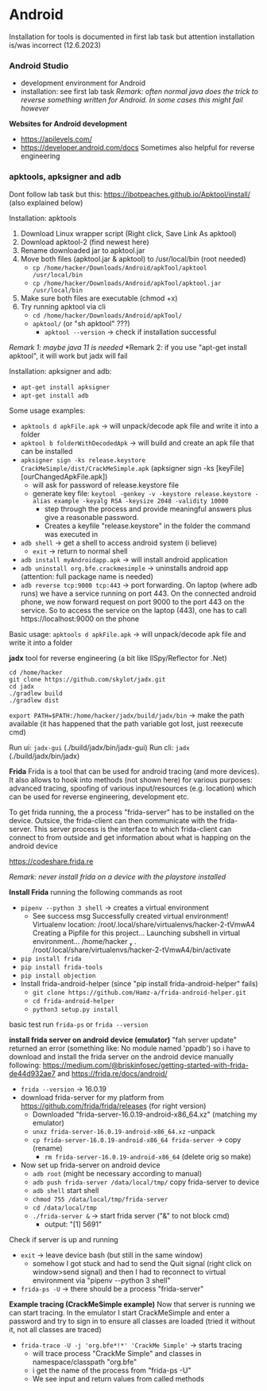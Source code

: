 
# Android
Installation for tools is documented in first lab task but attention installation is/was incorrect (12.6.2023)


### Android Studio
- development environment for Android
- installation: see first lab task
*Remark: often normal java does the trick to reverse something written for Android. In some cases this might fail however*

**Websites for Android development**
- https://apilevels.com/
- https://developer.android.com/docs
Sometimes also helpful for reverse engineering


### apktools, apksigner and adb
Dont follow lab task but this: https://ibotpeaches.github.io/Apktool/install/ (also explained below)

Installation: apktools
1. Download Linux wrapper script (Right click, Save Link As apktool)
2. Download apktool-2 (find newest here)
3. Rename downloaded jar to apktool.jar
4. Move both files (apktool.jar & apktool) to /usr/local/bin (root needed)
    - `cp /home/hacker/Downloads/Android/apkTool/apktool /usr/local/bin`
    - `cp /home/hacker/Downloads/Android/apkTool/apktool.jar /usr/local/bin`
5. Make sure both files are executable (chmod +x)
6. Try running apktool via cli
    - `cd /home/hacker/Downloads/Android/apkTool/`
    - `apktool/`  (or "sh apktool" ???)
        - `apktool --version` -> check if installation successful

*Remark 1: maybe java 11 is needed*
*Remark 2: if you use "apt-get install apktool", it will work but jadx will fail 


Installation: apksigner and adb: 
- `apt-get install apksigner`
- `apt-get install adb`

Some usage examples: 
- `apktools d apkFile.apk` -> will unpack/decode apk file and write it into a folder
- `apktool b folderWithDecodedApk` -> will build and create an apk file that can be installed
- `apksigner sign -ks release.keystore CrackMeSimple/dist/CrackMeSimple.apk`  (apksigner sign -ks [keyFile] [ourChangedApkFile.apk])
    - will ask for password of release.keystore file
    - generate key file: `keytool -genkey -v -keystore release.keystore -alias example -keyalg RSA -keysize 2048 -validity 10000`
        - step through the process and provide meaningful answers plus give a reasonable password. 
        - Creates a keyfile "release.keystore" in the folder the command was executed in
- `adb shell` ->  get a shell to access android system (i believe)
    - `exit` -> return to normal shell
- `adb install myAndroidapp.apk` -> will install android application
- `adb uninstall org.bfe.crackmesimple` -> uninstalls android app (attention: full package name is needed)
- `adb reverse tcp:9000 tcp:443` -> port forwarding. On laptop (where adb runs) we have a service running on port 443. On the connected android phone, we now forward request on port 9000 to the port 443 on the service. So to access the service on the laptop (443), one has to call https://localhost:9000 on the phone


Basic usage: `apktools d apkFile.apk` -> will unpack/decode apk file and write it into a folder




**jadx**
tool for reverse engineering (a bit like IlSpy/Reflector for .Net)

```
cd /home/hacker
git clone https://github.com/skylot/jadx.git
cd jadx
./gradlew build
./gradlew dist
```
`export PATH=$PATH:/home/hacker/jadx/build/jadx/bin` -> make the path available (it has happened that the path variable got lost, just reexecute cmd)

Run ui: `jadx-gui`  (./build/jadx/bin/jadx-gui)
Run cli: `jadx`  (./build/jadx/bin/jadx)

**Frida** 
Frida is a tool that can be used for android tracing (and more devices). It also allows to hook into methods (not shown here) for various purposes: advanced tracing, spoofing of various input/resources (e.g. location) which can be used for reverse engineering, development etc.

To get frida running, the a process "frida-server" has to be installed on the device. Outsice, the frida-client can then communicate with the frida-server. This server process is the interface to which frida-client can connect to from outside and get information about what is happing on the android device

https://codeshare.frida.re

*Remark: never install frida on a device with the playstore installed*


**Install Frida**
running the following commands as root
- `pipenv --python 3 shell` -> creates a virtual environment 
    - See success msg 
    Successfully created virtual environment!
    Virtualenv location: /root/.local/share/virtualenvs/hacker-2-tVmwA4
    Creating a Pipfile for this project...
    Launching subshell in virtual environment...
    /home/hacker   . /root/.local/share/virtualenvs/hacker-2-tVmwA4/bin/activate     
- `pip install frida`
- `pip install frida-tools`
- `pip install objection`
- Install frida-android-helper (since "pip install frida-android-helper" fails)
  - `git clone https://github.com/Hamz-a/frida-android-helper.git`
  - `cd frida-android-helper`
  - `python3 setup.py install`

basic test run `frida-ps` or `frida --version`

**install frida server on android device (emulator)**
"fah server update" returned an error (something like: No module named 'ppadb') so i have to download and install the frida server on the android device manually following: https://medium.com/@briskinfosec/getting-started-with-frida-de44d932ae7 and https://frida.re/docs/android/

- `frida --version` -> 16.0.19
- download frida-server for my platform from https://github.com/frida/frida/releases (for right version)
    - Downloaded "frida-server-16.0.19-android-x86_64.xz" (matching my emulator)
    - `unxz frida-server-16.0.19-android-x86_64.xz` -unpack
    - `cp frida-server-16.0.19-android-x86_64 frida-server` -> copy (rename)
        - `rm frida-server-16.0.19-android-x86_64` (delete orig so make)
- Now set up frida-server on android device
    - `adb root` (might be necessary according to manual)
    - `adb push frida-server /data/local/tmp/` copy frida-server to device
    - `adb shell` start shell
    - `chmod 755 /data/local/tmp/frida-server`
    - `cd /data/local/tmp`
    - `./frida-server &` -> start frida server ("&" to not block cmd)
        - output: "[1] 5691"

Check if server is up and running
- `exit` -> leave device bash (but still in the same window)
    - somehow I got stuck and had to send the Quit signal (right click on window>send signal) and then I had to reconnect to virtual environment via "pipenv --python 3 shell"
- `frida-ps -U` -> there should be a process "frida-server"

**Example tracing (CrackMeSimple example)**
Now that server is running we can start tracing. 
In the emulator I start CrackMeSimple and enter a password and try to sign in to ensure all classes are loaded (tried it without it, not all classes are traced)

- `frida-trace -U -j 'org.bfe*!*' 'CrackMe Simple'` -> starts tracing
    - will trace process "CrackMe Simple" and classes in namespace/classpath "org.bfe" 
    - i get the name of the process from "frida-ps -U"
    - We see input and return values from called methods

